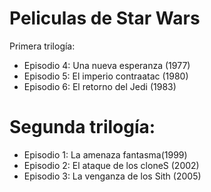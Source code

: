 # Peliculas de Star Wars


Primera trilogía:
* Episodio 4: Una nueva esperanza (1977)
* Episodio 5: El imperio contraatac (1980)
* Episodio 6: El retorno del Jedi (1983)


# Segunda trilogía:


* Episodio 1: La amenaza fantasma(1999)
* Episodio 2: El ataque de los cloneS (2002)
* Episodio 3: La venganza de los Sith (2005)

